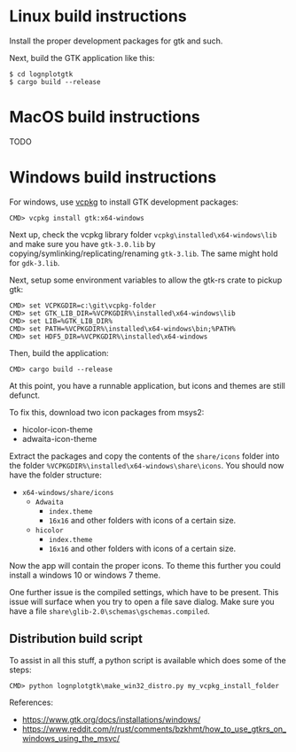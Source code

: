 

# Linux build instructions

Install the proper development packages for gtk and such.

Next, build the GTK application like this:

    $ cd lognplotgtk
    $ cargo build --release

# MacOS build instructions

TODO

# Windows build instructions

For windows, use [vcpkg](https://github.com/Microsoft/vcpkg) to install GTK development packages:

    CMD> vcpkg install gtk:x64-windows

Next up, check the vcpkg library folder `vcpkg\installed\x64-windows\lib`
and make sure you have
`gtk-3.0.lib` by copying/symlinking/replicating/renaming `gtk-3.lib`.
The same might hold for `gdk-3.lib`.

Next, setup some environment variables to allow the gtk-rs crate to pickup gtk:

    CMD> set VCPKGDIR=c:\git\vcpkg-folder
    CMD> set GTK_LIB_DIR=%VCPKGDIR%\installed\x64-windows\lib
    CMD> set LIB=%GTK_LIB_DIR%
    CMD> set PATH=%VCPKGDIR%\installed\x64-windows\bin;%PATH%
    CMD> set HDF5_DIR=%VCPKGDIR%\installed\x64-windows

Then, build the application:

    CMD> cargo build --release

At this point, you have a runnable application, but icons and themes
are still defunct.

To fix this, download two icon packages from msys2:

- hicolor-icon-theme
- adwaita-icon-theme

Extract the packages and copy the contents of the `share/icons` folder into the
folder `%VCPKGDIR%\installed\x64-windows\share\icons`. You should now have
the folder structure:

- `x64-windows/share/icons`
    - `Adwaita`
        - `index.theme`
        - `16x16` and other folders with icons of a certain size.
    - `hicolor`
        - `index.theme`
        - `16x16` and other folders with icons of a certain size.

Now the app will contain the proper icons. To theme this further you could
install a windows 10 or windows 7 theme.

One further issue is the compiled settings, which have to be present.
This issue will surface when you try to open a file save dialog.
Make sure you have a file `share\glib-2.0\schemas\gschemas.compiled`.

## Distribution build script

To assist in all this stuff, a python script is available which does some of
the steps:

    CMD> python lognplotgtk\make_win32_distro.py my_vcpkg_install_folder

References:
- https://www.gtk.org/docs/installations/windows/
- https://www.reddit.com/r/rust/comments/bzkhmt/how_to_use_gtkrs_on_windows_using_the_msvc/
